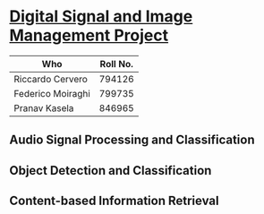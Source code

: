 # [Digital Signal and Image Management Project](https://prezi.com/view/nqUJdUTaCJBChCRfLhI5/)

| Who              | Roll No.        |
|------------------|-----------------|
| Riccardo Cervero | 794126          |
| Federico Moiraghi| 799735          |
| Pranav Kasela    | 846965          |


## Audio Signal Processing and Classification
## Object Detection and Classification
## Content-based Information Retrieval
